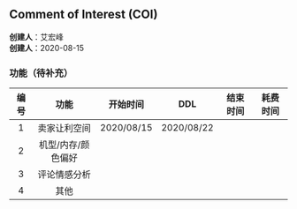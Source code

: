 ## Comment of Interest (COI)
**创建人**：艾宏峰<br>
**创建人**：2020-08-15<br>


### 功能（待补充）

|编号|功能|开始时间|DDL|结束时间|耗费时间|
|:---:|:---:|:---:|:---:|:---:|:---:|
|1|卖家让利空间|2020/08/15|2020/08/22|||
|2|机型/内存/颜色偏好|||||
|3|评论情感分析|||||
|4|其他|||||
